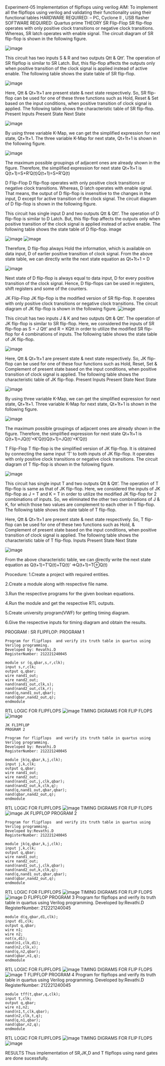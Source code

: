 Experiment-05 Implementation of flipflops using verilog
AIM: To implement all the flipflops using verilog and validating their functionality using their functional tables
HARDWARE REQUIRED: – PC, Cyclone II , USB flasher
SOFTWARE REQUIRED: Quartus prime
THEORY
SR Flip-Flop SR flip-flop operates with only positive clock transitions or negative clock transitions. Whereas, SR latch operates with enable signal. The circuit diagram of SR flip-flop is shown in the following figure.

![image](https://github.com/Revathi-Dayalan/Experiment--05-Implementation-of-flipflops-using-verilog/assets/96000574/e599aec4-b727-4435-b275-704d736f37a2)


This circuit has two inputs S & R and two outputs Qtt & Qtt’. The operation of SR flipflop is similar to SR Latch. But, this flip-flop affects the outputs only when positive transition of the clock signal is applied instead of active enable. The following table shows the state table of SR flip-flop.

![image](https://github.com/Revathi-Dayalan/Experiment--05-Implementation-of-flipflops-using-verilog/assets/96000574/c5c80c66-f9b5-4794-b6f0-41921c12b70b)


Here, Qtt & Qt+1t+1 are present state & next state respectively. So, SR flip-flop can be used for one of these three functions such as Hold, Reset & Set based on the input conditions, when positive transition of clock signal is applied. The following table shows the characteristic table of SR flip-flop. Present Inputs Present State Next State

![image](https://github.com/Revathi-Dayalan/Experiment--05-Implementation-of-flipflops-using-verilog/assets/96000574/72ed767a-623f-412c-b3c2-122214759556)


By using three variable K-Map, we can get the simplified expression for next state, Qt+1t+1. The three variable K-Map for next state, Qt+1t+1 is shown in the following figure.

![image](https://github.com/Revathi-Dayalan/Experiment--05-Implementation-of-flipflops-using-verilog/assets/96000574/2eda95b5-d7c0-445e-b5e0-c40da336efca)


The maximum possible groupings of adjacent ones are already shown in the figure. Therefore, the simplified expression for next state Qt+1t+1 is Q(t+1)=S+R′Q(t)Q(t+1)=S+R′Q(t)

D Flip-Flop
D flip-flop operates with only positive clock transitions or negative clock transitions. Whereas, D latch operates with enable signal. That means, the output of D flip-flop is insensitive to the changes in the input, D except for active transition of the clock signal. The circuit diagram of D flip-flop is shown in the following figure.

This circuit has single input D and two outputs Qtt & Qtt’. The operation of D flip-flop is similar to D Latch. But, this flip-flop affects the outputs only when positive transition of the clock signal is applied instead of active enable. The following table shows the state table of D flip-flop. image

![image](https://github.com/Revathi-Dayalan/Experiment--05-Implementation-of-flipflops-using-verilog/assets/96000574/380f45de-da78-4aa2-9c59-38303ab6def5)
![image](https://github.com/Revathi-Dayalan/Experiment--05-Implementation-of-flipflops-using-verilog/assets/96000574/6ddc8fe6-b1f8-4833-9b54-040862cedd5b)


Therefore, D flip-flop always Hold the information, which is available on data input, D of earlier positive transition of clock signal. From the above state table, we can directly write the next state equation as Qt+1t+1 = D

![image](https://github.com/Revathi-Dayalan/Experiment--05-Implementation-of-flipflops-using-verilog/assets/96000574/d8d3db50-31f6-4182-918d-effb1c9e5082)


Next state of D flip-flop is always equal to data input, D for every positive transition of the clock signal. Hence, D flip-flops can be used in registers, shift registers and some of the counters.

JK Flip-Flop
JK flip-flop is the modified version of SR flip-flop. It operates with only positive clock transitions or negative clock transitions. The circuit diagram of JK flip-flop is shown in the following figure. ![image](https://github.com/Revathi-Dayalan/Experiment--05-Implementation-of-flipflops-using-verilog/assets/96000574/6fc1904b-caea-4928-acaf-2b89f1f5955a)


This circuit has two inputs J & K and two outputs Qtt & Qtt’. The operation of JK flip-flop is similar to SR flip-flop. Here, we considered the inputs of SR flip-flop as S = J Qtt’ and R = KQtt in order to utilize the modified SR flip-flop for 4 combinations of inputs. The following table shows the state table of JK flip-flop.

![image](https://github.com/Revathi-Dayalan/Experiment--05-Implementation-of-flipflops-using-verilog/assets/96000574/48017871-43f9-41f2-8b8c-633cfbbc5415)


Here, Qtt & Qt+1t+1 are present state & next state respectively. So, JK flip-flop can be used for one of these four functions such as Hold, Reset, Set & Complement of present state based on the input conditions, when positive transition of clock signal is applied. The following table shows the characteristic table of JK flip-flop. Present Inputs Present State Next State

![image](https://github.com/Revathi-Dayalan/Experiment--05-Implementation-of-flipflops-using-verilog/assets/96000574/ef197fa7-7bfe-466b-a544-9a116980cbc5)


By using three variable K-Map, we can get the simplified expression for next state, Qt+1t+1. Three variable K-Map for next state, Qt+1t+1 is shown in the following figure.

![image](https://github.com/Revathi-Dayalan/Experiment--05-Implementation-of-flipflops-using-verilog/assets/96000574/e1f2c5b6-14db-4d95-b5aa-492a551acbb5)


The maximum possible groupings of adjacent ones are already shown in the figure. Therefore, the simplified expression for next state Qt+1t+1 is Q(t+1)=JQ(t)′+K′Q(t)Q(t+1)=JQ(t)′+K′Q(t)

T Flip-Flop
T flip-flop is the simplified version of JK flip-flop. It is obtained by connecting the same input ‘T’ to both inputs of JK flip-flop. It operates with only positive clock transitions or negative clock transitions. The circuit diagram of T flip-flop is shown in the following figure.

![image](https://github.com/Revathi-Dayalan/Experiment--05-Implementation-of-flipflops-using-verilog/assets/96000574/33651e25-4f59-44d4-be66-6be554be8788)


This circuit has single input T and two outputs Qtt & Qtt’. The operation of T flip-flop is same as that of JK flip-flop. Here, we considered the inputs of JK flip-flop as J = T and K = T in order to utilize the modified JK flip-flop for 2 combinations of inputs. So, we eliminated the other two combinations of J & K, for which those two values are complement to each other in T flip-flop. The following table shows the state table of T flip-flop.

Here, Qtt & Qt+1t+1 are present state & next state respectively. So, T flip-flop can be used for one of these two functions such as Hold, & Complement of present state based on the input conditions, when positive transition of clock signal is applied. The following table shows the characteristic table of T flip-flop. Inputs Present State Next State

![image](https://github.com/Revathi-Dayalan/Experiment--05-Implementation-of-flipflops-using-verilog/assets/96000574/2bc0748a-60e3-4578-9b88-040540d0969f)


From the above characteristic table, we can directly write the next state equation as Q(t+1)=T′Q(t)+TQ(t)′ ⇒Q(t+1)=T⊕Q(t)

Procedure:
1.Create a project with required entities.

2.Create a module along with respective file name.

3.Run the respective programs for the given boolean equations.

4.Run the module and get the respective RTL outputs.

5.Create university program(VWF) for getting timing diagram.

6.Give the respective inputs for timing diagram and obtain the results.

PROGRAM :
SR FLIPFLOP:
PROGRAM 1
```
Program for flipflops  and verify its truth table in quartus using Verilog programming.
Developed by: Revathi.D
RegisterNumber: 212221240045

module sr (q,qbar,s,r,clk);
input s,r,clk;
output q,qbar;
wire nand1_out;
wire nand2_out;
nand(nand1_out,clk,s);
nand(nand2_out,clk,r);
nand(q,nand1_out,qbar);
nand(qbar,nand2_out,q);
endmodule
```
RTL LOGIC FOR FLIPFLOPS
![image](https://github.com/Revathi-Dayalan/Experiment--05-Implementation-of-flipflops-using-verilog/assets/96000574/7d431d19-2d5c-4fc1-99e0-1825cdf7faf7)
TIMING DIGRAMS FOR FLIP FLOPS
![image](https://github.com/Revathi-Dayalan/Experiment--05-Implementation-of-flipflops-using-verilog/assets/96000574/ff66125c-0eac-4b95-885d-bf31b7cc3830)
```
JK FLIPFLOP
PROGRAM 2

Program for flipflops  and verify its truth table in quartus using Verilog programming.
Developed by: Revathi.D
RegisterNumber: 212221240045

module jk(q,qbar,k,j,clk);
input j,k,clk;
output q,qbar;
wire nand1_out;
wire nand2_out;
nand(nand1_out,j,clk,qbar);
nand(nand2_out,k,clk,q);
nand(q,nand1_out,qbar,qbar);
nand(qbar,nand2_out,q);
endmodule
```
RTL LOGIC FOR FLIPFLOPS
![image](https://github.com/Revathi-Dayalan/Experiment--05-Implementation-of-flipflops-using-verilog/assets/96000574/83b2c677-de23-46ca-b2a7-8a4aa5deab14)
TIMING DIGRAMS FOR FLIP FLOPS
![image](https://github.com/Revathi-Dayalan/Experiment--05-Implementation-of-flipflops-using-verilog/assets/96000574/074829c1-d64c-45ac-bf9d-cf4d1983cab2)
JK FLIPFLOP
PROGRAM 2
```
Program for flipflops  and verify its truth table in quartus using Verilog programming.
Developed by:Revathi.D
RegisterNumber: 212221240045 

module jk(q,qbar,k,j,clk);
input j,k,clk;
output q,qbar;
wire nand1_out;
wire nand2_out;
nand(nand1_out,j,clk,qbar);
nand(nand2_out,k,clk,q);
nand(q,nand1_out,qbar,qbar);
nand(qbar,nand2_out,q);
endmodule
```
RTL LOGIC FOR FLIPFLOPS
![image](https://github.com/Revathi-Dayalan/Experiment--05-Implementation-of-flipflops-using-verilog/assets/96000574/d70f18d1-5627-4091-aa06-d99e098e17d6)
TIMING DIGRAMS FOR FLIP FLOPS
![image](https://github.com/Revathi-Dayalan/Experiment--05-Implementation-of-flipflops-using-verilog/assets/96000574/ce57e9d2-a3cc-4d97-a93b-6727297b82fb)
D FLIPFLOP
PROGRAM 3
Program for flipflops  and verify its truth table in quartus using Verilog programming.
Developed by:Revathi.D
RegisterNumber: 212221240045

```
module d(q,qbar,d1,clk);
input d1,clk;
output q,qbar;
wire n1;
wire n2;
not(x,d1);
nand(n1,clk,d1);
nand(n2,clk,x);
nand(q,n2,qbar);
nand(qbar,n1,q);
endmodule
```
RTL LOGIC FOR FLIPFLOPS
![image](https://github.com/Revathi-Dayalan/Experiment--05-Implementation-of-flipflops-using-verilog/assets/96000574/a307fd2a-457e-456c-9147-dad37b86554e)
TIMING DIGRAMS FOR FLIP FLOPS
![image](https://github.com/Revathi-Dayalan/Experiment--05-Implementation-of-flipflops-using-verilog/assets/96000574/4268c477-dd96-44e1-96ee-a77c49911596)
T FLIPFLOP
PROGRAM 4
Program for flipflops  and verify its truth table in quartus using Verilog programming.
Developed by:Revathi.D
RegisterNumber: 212221240045
```
module tff(t,qbar,q,clk);
input t,clk;
output q,qbar;
wire n1,n2;
nand(n1,t,clk,qbar);
nand(n2,clk,t,q);
nand(q,n1,qbar);
nand(qbar,n2,q);
endmodule
```
RTL LOGIC FOR FLIPFLOPS
![image](https://github.com/Revathi-Dayalan/Experiment--05-Implementation-of-flipflops-using-verilog/assets/96000574/2c50bff4-d883-4f9d-8be3-e84ff466d123)
TIMING DIGRAMS FOR FLIP FLOPS
![image](https://github.com/Revathi-Dayalan/Experiment--05-Implementation-of-flipflops-using-verilog/assets/96000574/dc246cd6-b86a-4ed9-8550-84757dd6f84d)

RESULTS
Thus implementation of SR,JK,D and T flipflops using nand gates are done sucessfully.



